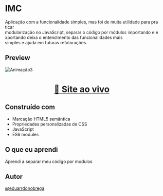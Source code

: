 # IMC

Aplicação com a funcionalidade simples, mas foi de muita utilidade para praticar
modularização no JavaScript, separar o código por módulos importando e exportando deixa
o entendimento das funcionalidades mais simples e ajuda em futuras refatorações.

## Preview

![Animação3](https://user-images.githubusercontent.com/87456011/190462056-5c9a6871-8652-4d48-8876-0c041f439378.gif)

<div align="center">

  <h1><a href="https://eduarrdonobrega.github.io/explorer-rocketseat/stage-05/imc/" target="_blank" >👾 Site ao vivo</a> </h1>

</div>

## Construído com

-   Marcação HTML5 semântica
-   Propriedades personalizadas de CSS
-   JavaScript
-   ES6 modules

## O que eu aprendi

Aprendi a separar meu código por modulos

## Autor

[@eduarrdonobrega](https://github.com/eduarrdonobrega)
